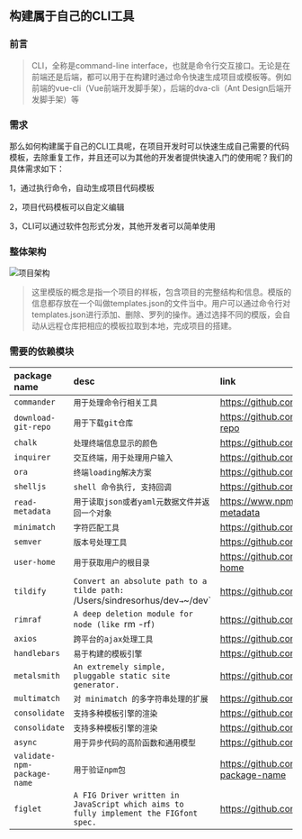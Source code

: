## 构建属于自己的CLI工具

### 前言

> CLI，全称是command-line interface，也就是命令行交互接口。无论是在前端还是后端，都可以用于在构建时通过命令快速生成项目或模板等。例如前端的vue-cli（Vue前端开发脚手架），后端的dva-cli（Ant Design后端开发脚手架）等

### 需求

那么如何构建属于自己的CLI工具呢，在项目开发时可以快速生成自己需要的代码模板，去除重复工作，并且还可以为其他的开发者提供快速入门的使用呢？我们的具体需求如下：

1，通过执行命令，自动生成项目代码模板

2，项目代码模板可以自定义编辑

3，CLI可以通过软件包形式分发，其他开发者可以简单使用

### 整体架构

![项目架构](https://builder-share.oss-cn-beijing.aliyuncs.com/shares.jpg)


> 这里模版的概念是指一个项目的样板，包含项目的完整结构和信息。模版的信息都存放在一个叫做templates.json的文件当中。用户可以通过命令行对templates.json进行添加、删除、罗列的操作。通过选择不同的模版，会自动从远程仓库把相应的模板拉取到本地，完成项目的搭建。


### 需要的依赖模块


| package name | desc | link |
| :--- | :---------- | :----- |
| `commander ` | `用于处理命令行相关工具` | https://github.com/tj/commander.js |
| `download-git-repo ` | `用于下载git仓库` | https://github.com/flipxfx/download-git-repo |
| `chalk` | `处理终端信息显示的颜色` | https://github.com/chalk/chalk |
| `inquirer` | `交互终端，用于处理用户输入` | https://github.com/SBoudrias/Inquirer.js |
| `ora` | `终端loading解决方案` | https://github.com/sindresorhus/ora |
| `shelljs` | `shell 命令执行, 支持回调` | https://github.com/shelljs/shelljs |
| `read-metadata` | `用于读取json或者yaml元数据文件并返回一个对象` | https://www.npmjs.com/package/read-metadata |
| `minimatch` | `字符匹配工具` | https://github.com/isaacs/minimatch |
| `semver` | `版本号处理工具` | https://github.com/npm/node-semver |
| `user-home` | `用于获取用户的根目录` | https://github.com/sindresorhus/user-home |
| `tildify` | `Convert an absolute path to a tilde path: `/Users/sindresorhus/dev` → `~/dev` | https://github.com/sindresorhus/tildify |
| `rimraf` | `A deep deletion module for node (like `rm -rf`)` | https://github.com/isaacs/rimraf |
| `axios` | `跨平台的ajax处理工具` | https://github.com/axios/axios |
| `handlebars` | `易于构建的模板引擎` | https://github.com/wycats/handlebars.js |
| `metalsmith` | `An extremely simple, pluggable static site generator.` | https://github.com/segmentio/metalsmith |
| `multimatch` | `对 minimatch 的多字符串处理的扩展` | https://github.com/sindresorhus/multimatch |
| `consolidate` | `支持多种模板引擎的渲染` | https://github.com/tj/consolidate.js |
| `consolidate` | `支持多种模板引擎的渲染` | https://github.com/tj/consolidate.js |
| `async` | `用于异步代码的高阶函数和通用模型` | https://github.com/caolan/async |
| `validate-npm-package-name` | `用于验证npm包` | https://github.com/npm/validate-npm-package-name |
| `figlet` | `A FIG Driver written in JavaScript which aims to fully implement the FIGfont spec.` | https://github.com/patorjk/figlet.js |

